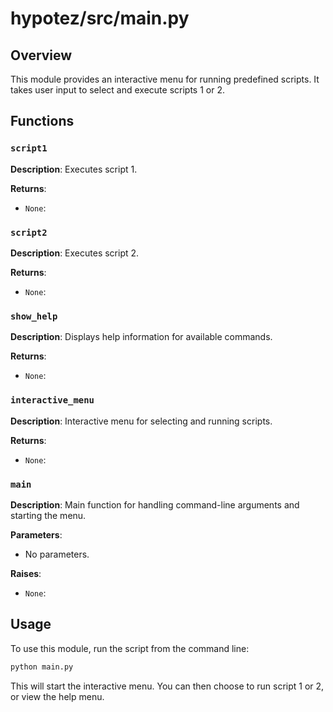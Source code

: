 # hypotez/src/main.py

## Overview

This module provides an interactive menu for running predefined scripts. It takes user input to select and execute scripts 1 or 2.


## Functions

### `script1`

**Description**: Executes script 1.

**Returns**:
- `None`:


### `script2`

**Description**: Executes script 2.

**Returns**:
- `None`:


### `show_help`

**Description**: Displays help information for available commands.

**Returns**:
- `None`:


### `interactive_menu`

**Description**: Interactive menu for selecting and running scripts.

**Returns**:
- `None`:


### `main`

**Description**: Main function for handling command-line arguments and starting the menu.

**Parameters**:
-  No parameters.


**Raises**:
- `None`:


## Usage

To use this module, run the script from the command line:

```bash
python main.py
```

This will start the interactive menu.  You can then choose to run script 1 or 2, or view the help menu.


```
